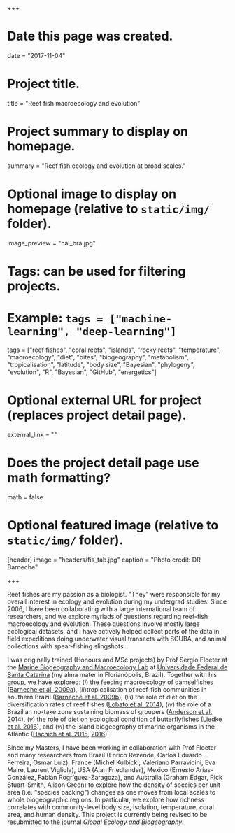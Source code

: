 +++
# Date this page was created.
date = "2017-11-04"

# Project title.
title = "Reef fish macroecology and evolution"

# Project summary to display on homepage.
summary = "Reef fish ecology and evolution at broad scales."

# Optional image to display on homepage (relative to `static/img/` folder).
image_preview = "hal_bra.jpg"

# Tags: can be used for filtering projects.
# Example: `tags = ["machine-learning", "deep-learning"]`
tags = ["reef fishes", "coral reefs", "islands", "rocky reefs", "temperature", "macroecology", "diet", "bites", "biogeography", "metabolism", "tropicalisation", "latitude", "body size", "Bayesian", "phylogeny", "evolution", "R", "Bayesian", "GitHub", "energetics"]

# Optional external URL for project (replaces project detail page).
external_link = ""

# Does the project detail page use math formatting?
math = false

# Optional featured image (relative to `static/img/` folder).
[header]
image = "headers/fis_tab.jpg"
caption = "Photo credit: DR Barneche"

+++

Reef fishes are my passion as a biologist. "They" were responsible for my overall interest in ecology and evolution during my undergrad studies. Since 2006, I have been collaborating with a large international team of researchers, and we explore myriads of questions regarding reef-fish macroecology and evolution. These questions involve mostly large ecological datasets, and I have actively helped collect parts of the data in field expeditions doing underwater visual transects with SCUBA, and animal collections with spear-fishing slingshots.

I was originally trained (Honours and MSc projects) by Prof Sergio Floeter at the [Marine Biogeography and Macroecology Lab](http://www.lbmm.ufsc.br/) at [Universidade Federal de Santa Catarina](http://ufsc.br/) (my alma mater in Florianópolis, Brazil). Together with his group, we have explored: (*i*) the feeding macroecology of damselfishes ([Barneche et al. 2009a](../../publication/barneche-2009-marbiol)), (*ii*)tropicalisation of reef-fish communities in southern Brazil ([Barneche et al. 2009b](../../publication/barneche-2009-marbiorec)), (*iii*) the role of diet on the diversification rates of reef fishes ([Lobato et al. 2014](../../publication/lobato-2014-plosone)), (*iv*) the role of a Brazilian no-take zone sustaining biomass of groupers ([Anderson et al. 2014](../../publication/anderson-2014-meps)), (*v*) the role of diet on ecological condition of butterflyfishes ([Liedke et al. 2016](../../publication/liedke-2016-marbiol)), and (*vi*) the island biogeography of marine organisms in the Atlantic ([Hachich et al. 2015](../../publication/hachich-2015-jbi), [2016](../../publication/hachich-2016-jbi)).

Since my Masters, I have been working in collaboration with Prof Floeter and many researchers from Brazil (Enrico Rezende, Carlos Eduardo Ferreira, Osmar Luiz), France (Michel Kulbicki, Valeriano Parravicini, Eva Maire, Laurent Vigliola), USA (Alan Friedlander), Mexico (Ernesto Arias-González, Fabián Rogríguez-Zaragoza), and Australia (Graham Edgar, Rick Stuart-Smith, Alison Green) to explore how the density of species per unit area (i.e. "species packing") changes as one moves from local scales to whole biogeographic regions. In particular, we explore how richness correlates with community-level body size, isolation, temperature, coral area, and human density. This project is currently being revised to be resubmitted to the journal *Global Ecology and Biogeography*.

